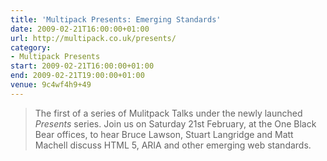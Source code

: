 ```yaml
---
title: 'Multipack Presents: Emerging Standards'
date: 2009-02-21T16:00:00+01:00
url: http://multipack.co.uk/presents/
category:
- Multipack Presents
start: 2009-02-21T16:00:00+01:00
end: 2009-02-21T19:00:00+01:00
venue: 9c4wf4h9+49
---
```

> The first of a series of Mulitpack Talks under the newly launched *Presents* series. Join us on Saturday 21st February, at the One Black Bear offices, to hear Bruce Lawson, Stuart Langridge and Matt Machell discuss HTML 5, ARIA and other emerging web standards.
